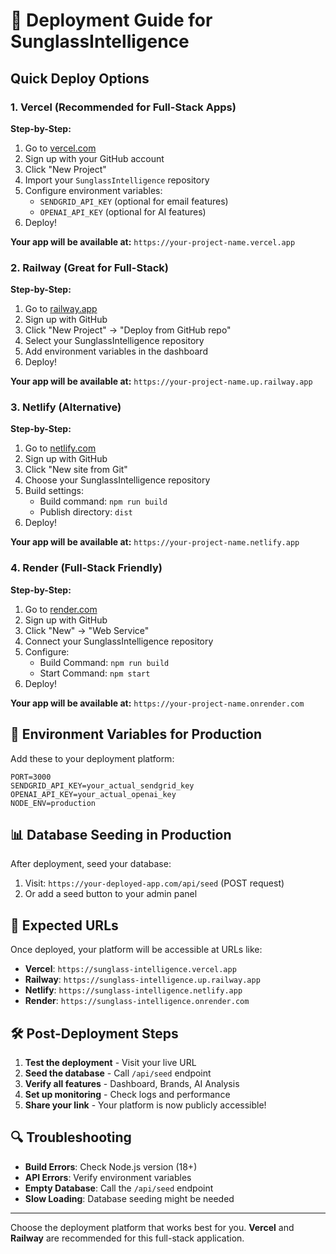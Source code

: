 # 🚀 Deployment Guide for SunglassIntelligence

## Quick Deploy Options

### 1. Vercel (Recommended for Full-Stack Apps)

**Step-by-Step:**
1. Go to [vercel.com](https://vercel.com)
2. Sign up with your GitHub account
3. Click "New Project"
4. Import your `SunglassIntelligence` repository
5. Configure environment variables:
   - `SENDGRID_API_KEY` (optional for email features)
   - `OPENAI_API_KEY` (optional for AI features)
6. Deploy!

**Your app will be available at:** `https://your-project-name.vercel.app`

### 2. Railway (Great for Full-Stack)

**Step-by-Step:**
1. Go to [railway.app](https://railway.app)
2. Sign up with GitHub
3. Click "New Project" → "Deploy from GitHub repo"
4. Select your SunglassIntelligence repository
5. Add environment variables in the dashboard
6. Deploy!

**Your app will be available at:** `https://your-project-name.up.railway.app`

### 3. Netlify (Alternative)

**Step-by-Step:**
1. Go to [netlify.com](https://netlify.com)
2. Sign up with GitHub
3. Click "New site from Git"
4. Choose your SunglassIntelligence repository
5. Build settings:
   - Build command: `npm run build`
   - Publish directory: `dist`
6. Deploy!

**Your app will be available at:** `https://your-project-name.netlify.app`

### 4. Render (Full-Stack Friendly)

**Step-by-Step:**
1. Go to [render.com](https://render.com)
2. Sign up with GitHub
3. Click "New" → "Web Service"
4. Connect your SunglassIntelligence repository
5. Configure:
   - Build Command: `npm run build`
   - Start Command: `npm start`
6. Deploy!

**Your app will be available at:** `https://your-project-name.onrender.com`

## 🔧 Environment Variables for Production

Add these to your deployment platform:

```env
PORT=3000
SENDGRID_API_KEY=your_actual_sendgrid_key
OPENAI_API_KEY=your_actual_openai_key
NODE_ENV=production
```

## 📊 Database Seeding in Production

After deployment, seed your database:
1. Visit: `https://your-deployed-app.com/api/seed` (POST request)
2. Or add a seed button to your admin panel

## 🎯 Expected URLs

Once deployed, your platform will be accessible at URLs like:
- **Vercel**: `https://sunglass-intelligence.vercel.app`
- **Railway**: `https://sunglass-intelligence.up.railway.app`  
- **Netlify**: `https://sunglass-intelligence.netlify.app`
- **Render**: `https://sunglass-intelligence.onrender.com`

## 🛠️ Post-Deployment Steps

1. **Test the deployment** - Visit your live URL
2. **Seed the database** - Call `/api/seed` endpoint
3. **Verify all features** - Dashboard, Brands, AI Analysis
4. **Set up monitoring** - Check logs and performance
5. **Share your link** - Your platform is now publicly accessible!

## 🔍 Troubleshooting

- **Build Errors**: Check Node.js version (18+)
- **API Errors**: Verify environment variables
- **Empty Database**: Call the `/api/seed` endpoint
- **Slow Loading**: Database seeding might be needed

---

Choose the deployment platform that works best for you. **Vercel** and **Railway** are recommended for this full-stack application.
